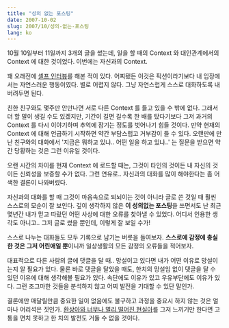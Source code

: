 ```yaml
---
title: "성의 없는 포스팅"
date: 2007-10-02
slug: 2007/10/성의-없는-포스팅
lang: ko
---
```


10월 10일부터 11일까지 3개의 글을 썼는데, 일을 할 때의 Context 와 대인관계에서의 Context 에 대한 것이었다.
이번에는 자신과의 Context.

꽤 오래전에 [셀프 인터뷰](http://web.archive.org/web/20040603004350/www.xrath.com/introduce.jsp)를 해본 적이 있다.
어찌됐든 이것은 픽션이라기보다 내 입장에서는 자연스러운 행동이였다. 
별로 어렵지 않다. 그냥 자연스럽게 스스로 대화하도록 내버려두면 된다. 

친한 친구와도 몇주만 안만나면 서로 다른 Context 를 들고 있을 수 밖에 없다. 
그래서 더 할 말이 생길 수도 있겠지만, 기간이 길면 길수록 한 배를 탔다기보다 그저 과거의 Context 를 다시 이야기하며 추억에 잠기는 정도를 벗어나기 힘들 것이다. 만약 현재의 Context 에 대해 언급하기 시작하면 약간 부담스럽고 거부감이 들 수 있다. 오랜만에 만난 친구와의 대화에서 '지금은 뭐하고 있냐.. 어떤 일을 하고 있냐..' 는 질문을 받으면 약간 당황하는 것은 그런 이유일 것이다. 

오랜 시간의 차이를 현재 Context 에 로드할 때는, 그것이 타인의 것이든 내 자신의 것이든 신뢰성을 보증할 수가 없다.
그런 연유로.. 자신과의 대화를 많이 해야한다는 좀 어색한 결론이 나와버렸다.

자신과의 대화를 할 때 그것이 마음속으로 되뇌이는 것이 아니라 글로 쓴 것일 때 훨씬 스스로의 모순이 잘 보인다.
깊이 생각하지 않은 **이 성의없는 포스팅**을 쓰면서도 난 최근 몇년간 내가 믿고 따랐던 어떤 사상에 대한 오류를 찾아낼 수 있었다. 어디서 인용한 생각도 아니고.. 그저 글로 썼을 뿐인데, 이렇게 잘 보일 수가!

스스로 나누는 대화들도 모두 기록으로 남기는 버릇을 들여보자.
**스스로에 감정에 충실한 것은 그저 어린애일 뿐**이니까  일상생활의 모든 감정의 오류들을 적어보자. 

대표적으로 다른 사람의 글에 댓글을 달 때.. 망설이고 있다면 내가 어떤 이유로 망설이는지 알 필요가 있다.
물론 바로 댓글을 달았을 때도, 한치의 망설임 없이 댓글을 달 수 있던 이유에 대해 생각해볼 필요가 있다. 
속단에도 이유가 있고 우유부단에도 이유가 있다. 그런 조그마한 것들을 분석하지 않고 어찌 발전을 기대할 수 있단 말인가. 

결론에만 매달릴만큼 중요한 일이 없음에도 불구하고 과정을 중요시 하지 않는 것은 얼마나 어리석은 짓인가.
[환상아와 너무나 멀리 떨어진 현실아](/2007/10/환상아幻想我와-현실아現實我)를 그저 느끼기만 한다면 고통을 면치 못하고 한 치의 발전도 거둘 수 없을 것이다.
